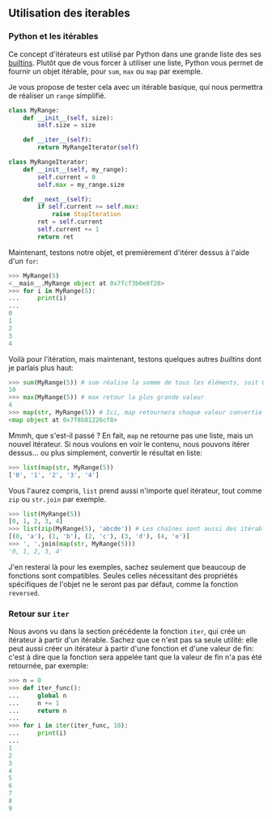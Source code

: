 ## Utilisation des iterables

### Python et les itérables

Ce concept d'itérateurs est utilisé par Python dans une grande liste des ses [builtins](https://docs.python.org/3/library/functions.html). Plutôt que de vous forcer à utiliser une liste, Python vous permet de fournir un objet itérable, pour `sum`, `max` ou `map` par exemple.

Je vous propose de tester cela avec un itérable basique, qui nous permettra de réaliser un `range` simplifié.

```python
class MyRange:
    def __init__(self, size):
        self.size = size

    def __iter__(self):
        return MyRangeIterator(self)

class MyRangeIterator:
    def __init__(self, my_range):
        self.current = 0
        self.max = my_range.size

    def __next__(self):
        if self.current >= self.max:
            raise StopIteration
        ret = self.current
        self.current += 1
        return ret
```

Maintenant, testons notre objet, et premièrement d'itérer dessus à l'aide d'un `for`:

```python
>>> MyRange(5)
<__main__.MyRange object at 0x7fcf3b0e8f28>
>>> for i in MyRange(5):
...     print(i)
... 
0
1
2
3
4
```

Voilà pour l'itération, mais maintenant, testons quelques autres *builtins* dont je parlais plus haut:

```python
>>> sum(MyRange(5)) # sum réalise la somme de tous les éléments, soit 0 + 1 + 2 + 3 + 4
10
>>> max(MyRange(5)) # max retour la plus grande valeur
4
>>> map(str, MyRange(5)) # Ici, map retournera chaque valeur convertie en str
<map object at 0x7f8b81226cf8>
```

Mmmh, que s'est-il passé ? En fait, `map` ne retourne pas une liste, mais un nouvel itérateur. Si nous voulons en voir le contenu, nous pouvons itérer dessus… ou plus simplement, convertir le résultat en liste:

```python
>>> list(map(str, MyRange(5))
['0', '1', '2', '3', '4']
```

Vous l'aurez compris, `list` prend aussi n'importe quel itérateur, tout comme `zip` ou `str.join` par exemple.

```python
>>> list(MyRange(5))
[0, 1, 2, 3, 4]
>>> list(zip(MyRange(5), 'abcde')) # Les chaînes sont aussi des itérables
[(0, 'a'), (1, 'b'), (2, 'c'), (3, 'd'), (4, 'e')]
>>> ', '.join(map(str, MyRange(5)))
'0, 1, 2, 3, 4'
```

J'en resterai là pour les exemples, sachez seulement que beaucoup de fonctions sont compatibles. Seules celles nécessitant des propriétés spécifiques de l'objet ne le seront pas par défaut, comme la fonction `reversed`.

### Retour sur `iter`

Nous avons vu dans la section précédente la fonction `iter`, qui crée un itérateur à partir d'un itérable. Sachez que ce n'est pas sa seule utilité: elle peut aussi créer un itérateur à partir d'une fonction et d'une valeur de fin: c'est à dire que la fonction sera appelée tant que la valeur de fin n'a pas été retournée, par exemple:

```python
>>> n = 0
>>> def iter_func():
...     global n
...     n += 1
...     return n
... 
>>> for i in iter(iter_func, 10):
...     print(i)
... 
1
2
3
4
5
6
7
8
9
```
